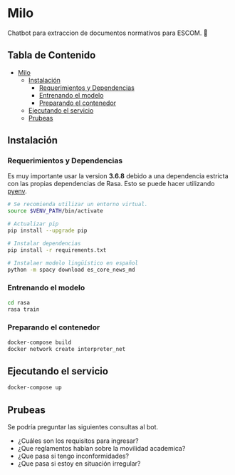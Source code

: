 # Milo

Chatbot para extraccion de documentos normativos para ESCOM. 🤖

##  Tabla de Contenido <!-- omit in toc -->

- [Milo](#milo)
  - [Instalación](#instalación)
    - [Requerimientos y Dependencias](#requerimientos-y-dependencias)
    - [Entrenando el modelo](#entrenando-el-modelo)
    - [Preparando el contenedor](#preparando-el-contenedor)
  - [Ejecutando el servicio](#ejecutando-el-servicio)
  - [Prubeas](#prubeas)


## Instalación

### Requerimientos y Dependencias

Es muy importante usar la version **3.6.8** debido a una dependencia estricta con las propias dependencias de Rasa. Esto se puede hacer utilizando [pyenv](https://github.com/pyenv/pyenv).

```sh
# Se recomienda utilizar un entorno virtual.
source $VENV_PATH/bin/activate

# Actualizar pip
pip install --upgrade pip

# Instalar dependencias
pip install -r requirements.txt

# Instalaer modelo lingüístico en español
python -m spacy download es_core_news_md    
```

### Entrenando el modelo

```sh
cd rasa
rasa train
```

### Preparando el contenedor

```bash
docker-compose build
docker network create interpreter_net
```

## Ejecutando el servicio

```bash
docker-compose up
```

## Prubeas

Se podría preguntar las siguientes consultas al bot.

- ¿Cuáles son los requisitos para ingresar?
- ¿Que reglamentos hablan sobre la movilidad academica?
- ¿Que pasa si tengo inconformidades?
- ¿Que pasa si estoy en situación irregular?
